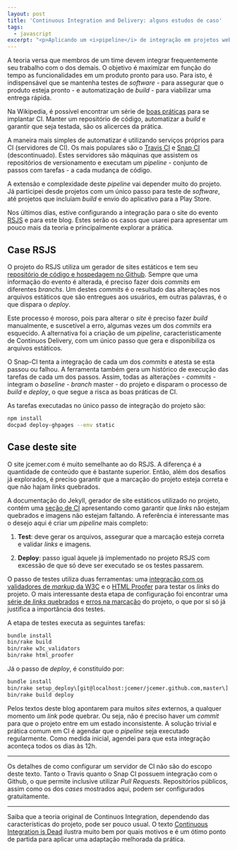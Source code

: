 ```yaml
---
layout: post
title: 'Continuous Integration and Delivery: alguns estudos de caso'
tags:
  - javascript
excerpt: "<p>Aplicando um <i>pipeline</i> de integração em projetos web.</p>"
---
```


A teoria versa que membros de um time devem integrar frequentemente seu trabalho com o dos demais. O objetivo é maximizar em função do tempo as funcionalidades em um produto pronto para uso. Para isto, é indispensável que se mantenha testes de *software* - para assegurar que o produto esteja pronto - e automatização de *build* - para viabilizar uma entrega rápida.

Na Wikipedia, é possível encontrar um série de [boas práticas](http://en.wikipedia.org/wiki/Continuous_integration#Best_practices) para se implantar CI. Manter um repositório de código, automatizar a *build* e garantir que seja testada, são os alicerces da prática.

A maneira mais simples de automatizar é utilizando serviços próprios para CI (servidores de CI). Os mais populares são o [Travis CI](https://travis-ci.org) e [Snap CI](https://www.snap-ci.com) (descontinuado). Estes servidores são máquinas que assistem os repositórios de versionamento e executam um *pipeline* - conjunto de passos com tarefas - a cada mudança de código.

A extensão e complexidade deste *pipeline* vai depender muito do projeto. Já participei desde projetos com um único passo para teste de *software*, até projetos que incluíam *build* e envio do aplicativo para a Play Store.

Nos últimos dias, estive configurando a integração para o site do evento [RSJS](http://rsjs.org) e para este blog. Estes serão os casos que usarei para apresentar um pouco mais da teoria e principalmente explorar a prática.

## Case RSJS

O projeto do RSJS utiliza um gerador de sites estáticos e tem seu [repositório de código e hospedagem no Github](https://github.com/braziljs/rsjs). Sempre que uma informação do evento é alterada, é preciso fazer dois *commits* em diferentes *branchs*. Um destes *commits* é o resultado das alterações nos arquivos estáticos que são entregues aos usuários, em outras palavras, é o que dispara o *deploy*.

Este processo é moroso, pois para alterar o *site* é preciso fazer *build* manualmente, e suscetível a erro, algumas vezes um dos *commits* era esquecido. A alternativa foi a criação de um *pipeline*, caracteristicamente de Continuos Delivery, com um único passo que gera e disponibiliza os arquivos estáticos.

O Snap-CI tenta a integração de cada um dos *commits* e atesta se esta passou ou falhou. A ferramenta também gera um histórico de execução das tarefas de cada um dos passos. Assim, todas as alterações - *commits* - integram o *baseline* - *branch* master - do projeto e disparam o processo de *build* e *deploy*, o que segue a risca as boas práticas de CI.

As tarefas executadas no único passo de integração do projeto são:

~~~ bash
npm install
docpad deploy-ghpages --env static
~~~

## Case deste site

O site jcemer.com é muito semelhante ao do RSJS. A diferença é a quantidade de conteúdo que é bastante superior. Então, além dos desafios já explorados, é preciso garantir que a marcação do projeto esteja correta e que não hajam *links* quebrados.

A documentação do Jekyll, gerador de site estáticos utilizado no projeto, contém uma [seção de CI](http://jekyllrb.com/docs/continuous-integration) apresentando como garantir que *links* não estejam quebrados e imagens não estejam faltando. A referência é interessante mas o desejo aqui é criar um *pipeline* mais completo:

1. **Test**: deve gerar os arquivos, assegurar que a marcação esteja correta e validar *links* e imagens.

2. **Deploy**: passo igual àquele já implementado no projeto RSJS com excessão de que só deve ser executado se os testes passarem.

O passo de testes utiliza duas ferramentas: uma [integração com os validadores de *markup* da W3C](https://github.com/alexdunae/w3c_validators) e o [HTML Proofer](https://github.com/gjtorikian/html-proofer) para testar os *links* do projeto. O mais interessante desta etapa de configuração foi encontrar uma [série de *links* quebrados](https://github.com/jcemer/jcemer.github.com/commit/e138ac3a121d57fa6e2646aa5ef6b6c27f69509d) e [erros na marcação](https://github.com/jcemer/jcemer.github.com/commit/d1240d4893c885c98dae9f699f65c42a29ee358d) do projeto, o que por si só já justifica a importância dos testes.

A etapa de testes executa as seguintes tarefas:

~~~ bash
bundle install
bin/rake build
bin/rake w3c_validators
bin/rake html_proofer
~~~

Já o passo de *deploy*, é constituído por:

~~~ bash
bundle install
bin/rake setup_deploy\[git@localhost:jcemer/jcemer.github.com,master\]
bin/rake build deploy
~~~

Pelos textos deste blog apontarem para muitos *sites* externos, a qualquer momento um *link* pode quebrar. Ou seja, não é preciso haver um *commit* para que o projeto entre em um estado inconsistente. A solução trivial e prática comum em CI é agendar que o *pipeline* seja executado regularmente. Como medida inicial, agendei para que esta integração aconteça todos os dias às 12h.

------------

Os detalhes de como configurar um servidor de CI não são do escopo deste texto. Tanto o Travis quanto o Snap CI possuem integração com o Github, o que permite inclusive utilizar *Pull Requests*. Repositórios públicos, assim como os dos *cases* mostrados aqui, podem ser configurados gratuitamente.

------------

Saiba que a teoria original de Continuos Integration, dependendo das características do projeto, pode ser pouco usual. O texto [Continuous Integration is Dead](http://www.yegor256.com/2014/10/08/continuous-integration-is-dead.html) ilustra muito bem por quais motivos e é um ótimo ponto de partida para aplicar uma adaptação melhorada da prática.
